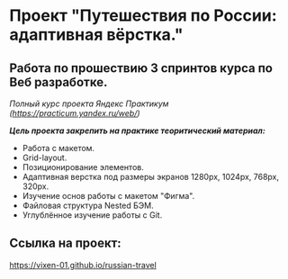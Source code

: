 # Проект "Путешествия по России: адаптивная вёрстка."
##  Работа по прошествию 3 спринтов курса по Веб разработке.

 _Полный курс проекта Яндекс Практикум (https://practicum.yandex.ru/web/)_

***Цель проекта закрепить на практике теоритический материал:***

- Работа с макетом.
- Grid-layout.
- Позиционирование элементов.
- Адаптивная верстка под размеры экранов 1280px, 1024px, 768px, 320px.
- Изучение основ работы с макетом "Фигма".
- Файловая структура Nested БЭМ.
- Углублённое изучение работы с Git.


## Ссылка на проект:
https://vixen-01.github.io/russian-travel